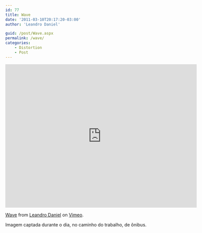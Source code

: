 ```yaml
---
id: 77
title: Wave
date: '2011-03-10T20:17:20-03:00'
author: 'Leandro Daniel'

guid: /post/Wave.aspx
permalink: /wave/
categories:
    - Distortion
    - Post
---
```


<iframe frameborder="0" height="450" loading="lazy" src="http://player.vimeo.com/video/20887186?loop=1" width="600"></iframe>

[Wave](http://vimeo.com/20887186) from [Leandro Daniel](http://vimeo.com/leandrodaniel) on [Vimeo](http://vimeo.com).

Imagem captada durante o dia, no caminho do trabalho, de ônibus.